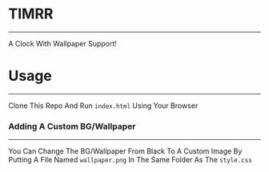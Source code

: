 # TIMRR
___
A Clock With Wallpaper Support!


# Usage
___
Clone This Repo And Run `index.html` Using Your Browser

### Adding A Custom BG/Wallpaper
___
You Can Change The BG/Wallpaper From Black To A Custom Image By Putting A File Named `wallpaper.png` In The Same Folder As The `style.css`